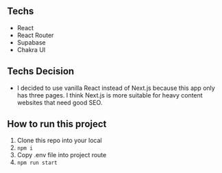 ## Techs

- React
- React Router
- Supabase
- Chakra UI

## Techs Decision

- I decided to use vanilla React instead of Next.js because this app only has three pages. I think Next.js is more suitable for heavy content websites that need good SEO.

## How to run this project

1. Clone this repo into your local
2. `npm i`
3. Copy .env file into project route
4. `npm run start`
